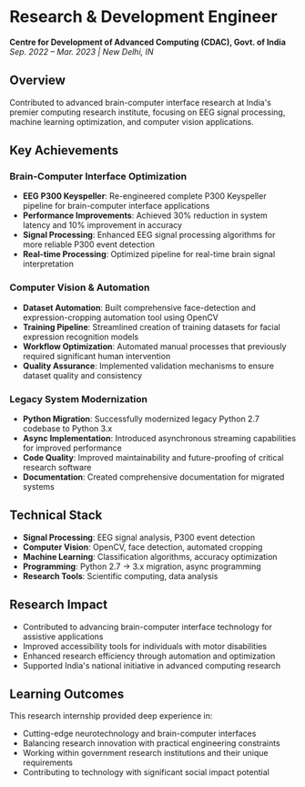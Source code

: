 # Research & Development Engineer
**Centre for Development of Advanced Computing (CDAC), Govt. of India**  
*Sep. 2022 – Mar. 2023 | New Delhi, IN*

## Overview
Contributed to advanced brain-computer interface research at India's premier computing research institute, focusing on EEG signal processing, machine learning optimization, and computer vision applications.

## Key Achievements

### Brain-Computer Interface Optimization
- **EEG P300 Keyspeller**: Re-engineered complete P300 Keyspeller pipeline for brain-computer interface applications
- **Performance Improvements**: Achieved 30% reduction in system latency and 10% improvement in accuracy
- **Signal Processing**: Enhanced EEG signal processing algorithms for more reliable P300 event detection
- **Real-time Processing**: Optimized pipeline for real-time brain signal interpretation

### Computer Vision & Automation
- **Dataset Automation**: Built comprehensive face-detection and expression-cropping automation tool using OpenCV
- **Training Pipeline**: Streamlined creation of training datasets for facial expression recognition models
- **Workflow Optimization**: Automated manual processes that previously required significant human intervention
- **Quality Assurance**: Implemented validation mechanisms to ensure dataset quality and consistency

### Legacy System Modernization
- **Python Migration**: Successfully modernized legacy Python 2.7 codebase to Python 3.x
- **Async Implementation**: Introduced asynchronous streaming capabilities for improved performance
- **Code Quality**: Improved maintainability and future-proofing of critical research software
- **Documentation**: Created comprehensive documentation for migrated systems

## Technical Stack
- **Signal Processing**: EEG signal analysis, P300 event detection
- **Computer Vision**: OpenCV, face detection, automated cropping
- **Machine Learning**: Classification algorithms, accuracy optimization
- **Programming**: Python 2.7 → 3.x migration, async programming
- **Research Tools**: Scientific computing, data analysis

## Research Impact
- Contributed to advancing brain-computer interface technology for assistive applications
- Improved accessibility tools for individuals with motor disabilities
- Enhanced research efficiency through automation and optimization
- Supported India's national initiative in advanced computing research

## Learning Outcomes
This research internship provided deep experience in:
- Cutting-edge neurotechnology and brain-computer interfaces
- Balancing research innovation with practical engineering constraints
- Working within government research institutions and their unique requirements
- Contributing to technology with significant social impact potential